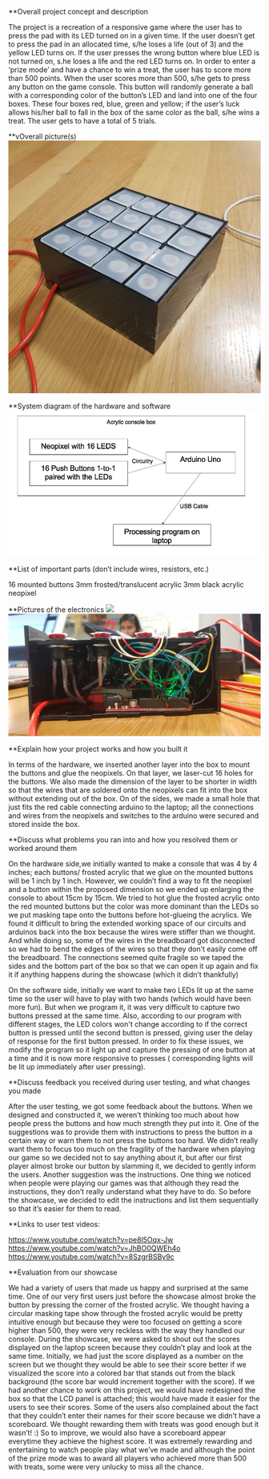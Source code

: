 **Overall project concept and description


The project is a recreation of a responsive game where the user has to press the pad with its LED turned on in a given time. If the user doesn’t get to press the pad in an allocated time, s/he loses a life (out of 3) and the yellow LED turns on. If the user presses the wrong button where blue LED is not turned on, s.he loses a life and the red LED turns on. 
In order to enter a ‘prize mode’ and have a chance to win a treat, the user has to score more than 500 points. 
When the user scores more than 500, s/he gets to press any button on the game console. This button will randomly generate a ball with a corresponding color of the button’s LED and land into one of the four boxes. These four boxes red, blue, green and yellow; if the user’s luck allows his/her ball to fall in the box of the same color as the ball, s/he wins a treat.
The user gets to have a total of 5 trials.



**vOverall picture(s)
![](Overall.jpg)




**System diagram of the hardware and software
![](System.png)


**List of important parts (don’t include wires, resistors, etc.)


16 mounted buttons
3mm frosted/translucent acrylic
3mm black acrylic
neopixel


**Pictures of the electronics
![](electronics1.jpg)
![](electronics2.jpg)


**Explain how your project works and how you built it


In terms of the hardware, we inserted another layer into the box to mount the buttons and glue the neopixels. On that layer, we laser-cut 16 holes for the buttons. We also made the dimension of the layer to be shorter in width so that the wires that are soldered onto the neopixels can fit into the box without extending out of the box. On of the sides, we made a small hole that just fits the red cable connecting arduino to the laptop; all the connections and wires from the neopixels and switches to the arduino were secured and stored inside the box.


**Discuss what problems you ran into and how you resolved them or worked around them


On the hardware side,we initially wanted to make a console that was 4 by 4 inches; each buttons/ frosted acrylic that we glue on the mounted buttons will be 1 inch by 1 inch. However, we couldn’t find a way to fit the neopixel and a button within the proposed dimension so we ended up enlarging the console to about 15cm by 15cm. 
We tried to hot glue the frosted acrylic onto the red mounted buttons but the color was more dominant than the LEDs so we put masking tape onto the buttons before hot-glueing the acrylics.
We found it difficult to bring the extended working space of our circuits and arduinos back into the box because the wires were stiffer than we thought. And while doing so, some of the wires in the breadboard got disconnected so we had to bend the edges of the wires so that they don’t easily come off the breadboard. 
The connections seemed quite fragile so we taped the sides and the bottom part of the box so that we can open it up again and fix it if anything happens during the showcase (which it didn’t thankfully)


On the software side, initially we want to make two LEDs lit up at the same time so the user will have to play with two hands (which would have been more fun). But when we program it, it was very difficult to capture two buttons pressed at the same time. Also, according to our program with different stages, the LED colors won't change according to if the correct button is pressed until the second button is pressed, giving user the delay of response for the first button pressed. In order to fix these issues, we modify the program so it light up and capture the pressing of one button at a time and it is now more responsive to presses ( corresponding lights will be lit up immediately after user pressing).


**Discuss feedback you received during user testing, and what changes you made


After the user testing, we got some feedback about the buttons. When we designed and constructed it, we weren’t thinking too much about how people press the buttons and how much strength they put into it. One of the suggestions was to provide them with instructions to press the button in a certain way or warn them to not press the buttons too hard. We didn’t really want them to focus too much on the fragility of the hardware when playing our game so we decided not to say anything about it, but after our first player almost broke our button by slamming it, we decided to gently inform the users. 
Another suggestion was the instructions. One thing we noticed when people were playing our games was that although they read the instructions, they don’t really understand what they have to do. So before the showcase, we decided to edit the instructions and list them sequentially so that it’s easier for them to read. 


**Links to user test videos:


https://www.youtube.com/watch?v=pe8l5Oqx-Jw
https://www.youtube.com/watch?v=JhBO0QWEh4o
https://www.youtube.com/watch?v=8SzgrBSBy9c



**Evaluation from our showcase


We had a variety of users that made us happy and surprised at the same time. One of our very first users just before the showcase almost broke the button by pressing the corner of the frosted acrylic. We thought having a circular masking tape show through the frosted acrylic would be pretty intuitive enough but because they were too focused on getting a score higher than 500, they were very reckless with the way they handled our console. 
During the showcase, we were asked to shout out the scores displayed on the laptop screen because they couldn’t play and look at the same time. Initially, we had just the score displayed as a number on the screen but we thought they would be able to see their score better if we visualized the score into a colored bar that stands out from the black background (the score bar would increment together with the score). If we had another chance to work on this project, we would have redesigned the box so that the LCD panel is attached; this would have made it easier for the users to see their scores.
Some of the users also complained about the fact that they couldn’t enter their names for their score because we didn’t have a scoreboard. We thought rewarding them with treats was good enough but it wasn’t! :) So to improve, we would also have a scoreboard appear everytime they achieve the highest score.
It was extremely rewarding and entertaining to watch people play what we’ve made and although the point of the prize mode was to award all players who achieved more than 500 with treats, some were very unlucky to miss all the chance. 

